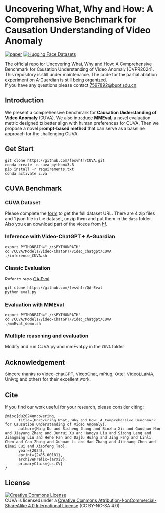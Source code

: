# Uncovering What, Why and How: A Comprehensive Benchmark for Causation Understanding of Video Anomaly
[![paper](https://img.shields.io/badge/cs.AI-2405.00181-b31b1b?logo=arxiv&logoColor=red)](https://arxiv.org/abs/2405.00181)  [![Hugging Face Datasets](https://img.shields.io/badge/dynamic/json？color=brightgreen&label=Hugging%20Face%20Datasets&query=downloads&url=https%3A%2F%2Fhuggingface.co%2Fapi%2Fdatasets%2F<dataset_name>%2Fdownloads)](https://huggingface.co/datasets/fesvhtr/CUVA)  


The official repo for Uncovering What, Why and How: A Comprehensive Benchmark for Causation Understanding of Video Anomaly [CVPR2024].  
This repository is still under maintenance. The code for the partial ablation experiment on A-Guardian is still being organized.  
If you have any questions please contact [7597892@bupt.edu.cn]().


## Introduction
We present a comprehensive benchmark for **Causation Understanding of Video Anomaly** (CUVA). 
We also introduce **MMEval**, a novel evaluation metric designed to better align with human preferences for CUVA.
Then we propose a novel **prompt-based method** that can serve as a baseline approach for the challenging CUVA.
## Get Start
```
git clone https://github.com/fesvhtr/CUVA.git
conda create -n cuva python=3.8
pip install -r requirements.txt
conda activate cuva
```
## CUVA Benchmark
### CUVA Dataset
Please complete the [form](https://forms.gle/MLGBcxPuz2Vhvw5L9) to get the full dataset URL. There are 4 zip files and 1 json file in the dataset, unzip them and put them in the `data` folder.  
Also you can download part of the videos from [hf](https://huggingface.co/datasets/fesvhtr/CUVA).
### Inference with Video-ChatGPT + A-Guardian
```
export PYTHONPATH="./:$PYTHONPATH"
cd /CUVA/Models/Video-ChatGPT/video_chatgpt/CUVA
./inference_CUVA.sh
```
### Classic Evaluation
Refer to repo [QA-Eval](https://github.com/fesvhtr/QA-Eval.git)
```
git clone https://github.com/fesvhtr/QA-Eval
python eval.py
```
### Evaluation with MMEval 
```
export PYTHONPATH="./:$PYTHONPATH"
cd /CUVA/Models/Video-ChatGPT/video_chatgpt/CUVA
./mmEval_demo.sh
```
### Multiple reasoning and evaluation
Modify and run CUVA.py and mmEval.py in the `CUVA` folder.
## Acknowledgement
Sincere thanks to Video-chatGPT, VideoChat, mPlug, Otter, VideoLLaMA, Univtg and others for their excellent work.
## Cite
If you find our work useful for your research, please consider citing:
```
@misc{du2024uncovering,
      title={Uncovering What, Why and How: A Comprehensive Benchmark for Causation Understanding of Video Anomaly}, 
      author={Hang Du and Sicheng Zhang and Binzhu Xie and Guoshun Nan and Jiayang Zhang and Junrui Xu and Hangyu Liu and Sicong Leng and Jiangming Liu and Hehe Fan and Dajiu Huang and Jing Feng and Linli Chen and Can Zhang and Xuhuan Li and Hao Zhang and Jianhang Chen and Qimei Cui and Xiaofeng Tao},
      year={2024},
      eprint={2405.00181},
      archivePrefix={arXiv},
      primaryClass={cs.CV}
}

```
## License
<a rel="license" href="http://creativecommons.org/licenses/by-nc-sa/4.0/"><img alt="Creative Commons License" style="border-width:0" src="https://i.creativecommons.org/l/by-nc-sa/4.0/80x15.png" /></a>  
CUVA is licensed under a [Creative Commons Attribution-NonCommercial-ShareAlike 4.0 International License](https://creativecommons.org/licenses/by-nc-sa/4.0/) (CC BY-NC-SA 4.0).
